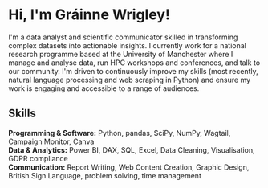# Hi, I'm Gráinne Wrigley!

I'm a data analyst and scientific communicator skilled in transforming complex datasets into actionable insights. 
I currently work for a national research programme based at the University of Manchester where I manage and analyse data, run HPC workshops and conferences, and talk to our community.
I'm driven to continuously improve my skills (most recently, natural language processing and web scraping in Python) and ensure my work is engaging and accessible to a range of audiences.

## Skills

**Programming & Software:** Python, pandas, SciPy, NumPy, Wagtail, Campaign Monitor, Canva  
**Data & Analytics:** Power BI, DAX, SQL, Excel, Data Cleaning, Visualisation, GDPR compliance  
**Communication:** Report Writing, Web Content Creation, Graphic Design, British Sign Language, problem solving, time management  
